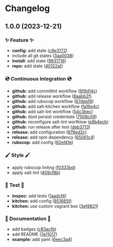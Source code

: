 # Changelog

## 1.0.0 (2023-12-21)


### ✨ Feature ✨

* **config:** add state ([c9e3172](https://github.com/genaumann/salt-git-formula/commit/c9e3172e62cc547ae97280b65d75f6982bf309a4))
* include all git states ([3aa0038](https://github.com/genaumann/salt-git-formula/commit/3aa00384719a6e6c00f117e193fa1f4a3a9b39c8))
* **install:** add state ([9931716](https://github.com/genaumann/salt-git-formula/commit/9931716cd26ee64b262c379117b05fb76600f798))
* **repo:** add state ([40122af](https://github.com/genaumann/salt-git-formula/commit/40122afa2cc14adf6e7496b4370e8c43e614cdb1))


### 💿 Continuous Integration 💿

* **github:** add commitlint workflow ([6f9d14c](https://github.com/genaumann/salt-git-formula/commit/6f9d14c46e6ee67d267837ec153fa87fcf44fe5c))
* **github:** add release workflow ([8aabb2f](https://github.com/genaumann/salt-git-formula/commit/8aabb2fe770c7a95a45b1959e8993eb921c1e68e))
* **github:** add rubocop workflow ([87debf8](https://github.com/genaumann/salt-git-formula/commit/87debf87b115ca39527b9c355e85af42fe93c885))
* **github:** add salt-kitchen workflow ([fa16e4c](https://github.com/genaumann/salt-git-formula/commit/fa16e4c1ab65fd7d968057ceab11e0b644c99595))
* **github:** add salt-lint workflow ([54c3bec](https://github.com/genaumann/salt-git-formula/commit/54c3bec10517d65067f123d62cb86ebd5a2f0a68))
* **github:** dont persist credentials ([7508c09](https://github.com/genaumann/salt-git-formula/commit/7508c09157151c4c23e0dc292b0356f0de1b03dd))
* **github:** reconfigure salt-lint worfklow ([e9b4ecb](https://github.com/genaumann/salt-git-formula/commit/e9b4ecb263d2d85499cece689f4d498f39d83863))
* **github:** run release after test ([deb3713](https://github.com/genaumann/salt-git-formula/commit/deb3713e1c255f480dd54b435a0234adfaea5948))
* **release:** add configuration ([976ed2c](https://github.com/genaumann/salt-git-formula/commit/976ed2c1d3bcd641cfb5d7f23dce8fcd002fe1c0))
* **release:** add npm dependency ([65061c4](https://github.com/genaumann/salt-git-formula/commit/65061c4a6c509ae01f05a80b90a2246eee2bb772))
* **rubocop:** add config ([82ef41e](https://github.com/genaumann/salt-git-formula/commit/82ef41e68f5c13a1b12f52fa3f80fec25a858393))


### 🖌️ Style 🖌️

* apply rubocop linting ([f0333bd](https://github.com/genaumann/salt-git-formula/commit/f0333bdb76f6b910e5234cdf9396d70bafaa95c5))
* apply salt-lint ([409cf8b](https://github.com/genaumann/salt-git-formula/commit/409cf8b270fcfa0dd04dfe0b47069dd8bd69b0d5))


### 🧪 Test 🧪

* **inspec:** add tests ([1aadcf4](https://github.com/genaumann/salt-git-formula/commit/1aadcf445b5f3cbded480f047c7b8ebe3cc66284))
* **kitchen:** add config ([851665f](https://github.com/genaumann/salt-git-formula/commit/851665fb58953d87026fdd8642178acab3fac028))
* **kitchen:** use custom vagrant box ([3ef8621](https://github.com/genaumann/salt-git-formula/commit/3ef8621f377942c18033aceaa2a1441465f468ef))


### 📖 Documentation 📖

* add badges ([c83acfb](https://github.com/genaumann/salt-git-formula/commit/c83acfb2d215687e5c0be9eb18d5dce0ee26eae3))
* add README ([7e11017](https://github.com/genaumann/salt-git-formula/commit/7e11017cdb4930fc5dce3c9c95c064ae6610e87e))
* **example:** add yaml ([6eec3a4](https://github.com/genaumann/salt-git-formula/commit/6eec3a451d3c434d2a9a357b05bcc11a4c568b09))
